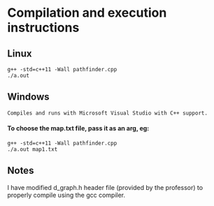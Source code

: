 # Compilation and execution instructions

## Linux

    g++ -std=c++11 -Wall pathfinder.cpp
    ./a.out

## Windows

    Compiles and runs with Microsoft Visual Studio with C++ support.

#### To choose the map.txt file, pass it as an arg, eg:

    g++ -std=c++11 -Wall pathfinder.cpp
    ./a.out map1.txt

## Notes

I have modified d_graph.h header file (provided by the professor) to properly compile using the gcc compiler.

